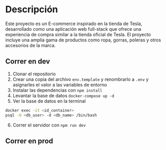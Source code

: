 # Descripción

Este proyecto es un E-commerce inspirado en la tienda de Tesla, desarrollado como una aplicación web full-stack que ofrece una experiencia de compra similar a la tienda oficial de Tesla. El proyecto incluye una amplia gama de productos como ropa, gorras, poleras y otros accesorios de la marca.

## Correr en dev

1. Clonar el repositorio
2. Crear una copia del archivo `env.template` y renombrarlo a `.env` y asignarles el valor a
   las variables de entorno
3. Instalar las dependencias con `npm install`
4. Levantar la base de datos `docker-compose up -d`
5. Ver la base de datos en la terminal

```bash
docker exec -it <id_container>
psql -U <db_user> -d <db_name> /bin/bash
```

6. Correr el servidor con `npm run dev`

## Correr en prod
